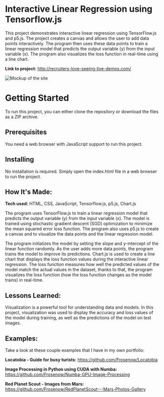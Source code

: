 #  Interactive Linear Regression using Tensorflow.js
This project demonstrates interactive linear regression using TensorFlow.js and p5.js. The project creates a canvas and allows the user to add data points interactively. The program then uses these data points to train a linear regression model that predicts the output variable (y) from the input variable (x). The program also visualizes the loss function in real-time using a line chart.

**Link to project:** http://recruiters-love-seeing-live-demos.com/

![Mockup of the site](./images/mockup.jpg)

# Getting Started 
To run this project, you can either clone the repository or download the files as a ZIP archive.

## Prerequisites
You need a web browser with JavaScript support to run this project.

## Installing
No installation is required. Simply open the index.html file in a web browser to run the project.

## How It's Made:

**Tech used:** HTML, CSS, JavaScript, Tensorflow.js, p5.js, Chart.js

The program uses TensorFlow.js to train a linear regression model that predicts the output variable (y) from the input variable (x). The model is trained using stochastic gradient descent (SGD) optimization to minimize the mean squared error loss function. The program also uses p5.js to create a canvas and to visualize the data points and the linear regression model.

The program initializes the model by setting the slope and y-intercept of the linear function randomly. As the user adds more data points, the program trains the model to improve its predictions. Chart.js is used to create a line chart that displays the loss function values during the interactive linear regression. The loss function measures how well the predicted values of the model match the actual values in the dataset, thanks to that, the program visualizes the loss function (how the loss function changes as the model trains) in real-time. 

## Lessons Learned:

Visualization is a powerful tool for understanding data and models. In this project, visualization was used to display the accuracy and loss values of the model during training, as well as the predictions of the model on test images.

## Examples:
Take a look at these couple examples that I have in my own portfolio:

**Locatobia - Guide for busy turists:** https://github.com/Frosenow/Locatobia

**Image Processing in Python using CUDA with Numba:** https://github.com/Frosenow/Numba-GPU-Image-Processing

**Red Planet Scout - Images from Mars:** https://github.com/Frosenow/RedPlanetScout---Mars-Photos-Gallery
